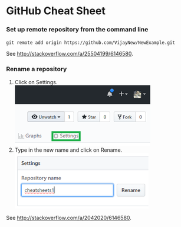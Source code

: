 # GitHub Cheat Sheet

 ### Set up remote repository from the command line
 
`git remote add origin https://github.com/VijayNew/NewExample.git`

See http://stackoverflow.com/a/25504199/6146580.

### Rename a repository

1. Click on Settings.
![Settings](images/settings.png)
2. Type in the new name and click on Rename.
![Rename](images/rename.png)

See http://stackoverflow.com/a/2042020/6146580.
